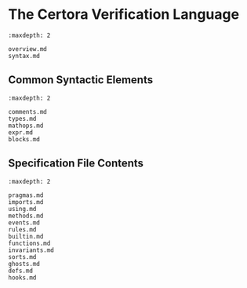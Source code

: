 The Certora Verification Language
=================================

```{toctree}
:maxdepth: 2

overview.md
syntax.md
```

Common Syntactic Elements
-------------------------

```{toctree}
:maxdepth: 2

comments.md
types.md
mathops.md
expr.md
blocks.md
```

Specification File Contents
---------------------------

```{toctree}
:maxdepth: 2

pragmas.md
imports.md
using.md
methods.md
events.md
rules.md
builtin.md
functions.md
invariants.md
sorts.md
ghosts.md
defs.md
hooks.md
```

